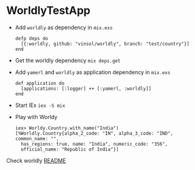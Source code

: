 # WorldlyTestApp

- Add `worldly` as dependency in `mix.exs`

      defp deps do
        [{:worldly, github: "vinsol/worldly", branch: "test/country"}]
      end

- Get the worldly dependency `mix deps.get`

- Add `yamerl` and `worldly` as application dependency in `mix.exs`

      def application do
        [applications: [:logger] ++ [:yamerl, :worldly]]
      end

- Start IEx `iex -S mix`
- Play with Worldy

      iex> Worldy.Country.with_name("India")
      [%Worldly.Country{alpha_2_code: "IN", alpha_3_code: "IND", common_name: "",
        has_regions: true, name: "India", numeric_code: "356",
        official_name: "Republic of India"}]

Check worldly [README](https://github.com/vinsol/worldly)
